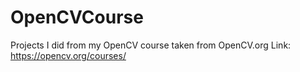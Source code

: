 # OpenCVCourse
Projects I did from my OpenCV course taken from OpenCV.org
Link: https://opencv.org/courses/
